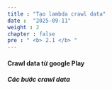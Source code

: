 ```yaml
---
title : "Tạo lambda crawl data"
date :  "2025-09-11" 
weight : 2 
chapter : false
pre : " <b> 2.1 </b> "
---
```


#### Crawl data từ google Play
##### Các bước crawl data
